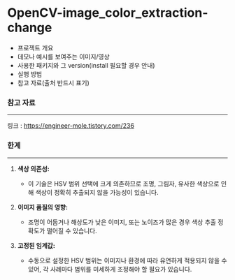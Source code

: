 # OpenCV-image_color_extraction-change

- 프로젝트 개요
- 데모나 예시를 보여주는 이미지/영상
- 사용한 패키지와 그 version(install 필요할 경우 안내)
- 실행 방법
- 참고 자료(출처 반드시 표기)


### 참고 자료
***
링크 : <https://engineer-mole.tistory.com/236>
### 한계
***
1. **색상 의존성:**  
   - 이 기술은 HSV 범위 선택에 크게 의존하므로 조명, 그림자, 유사한 색상으로 인해 색상이 정확히 추출되지 않을 가능성이 있습니다.  

2. **이미지 품질의 영향:**  
   - 조명이 어둡거나 해상도가 낮은 이미지, 또는 노이즈가 많은 경우 색상 추출 정확도가 떨어질 수 있습니다.  

3. **고정된 임계값:**  
   - 수동으로 설정한 HSV 범위는 이미지나 환경에 따라 유연하게 적용되지 않을 수 있어, 각 사례마다 범위를 미세하게 조정해야 할 필요가 있습니다.  
